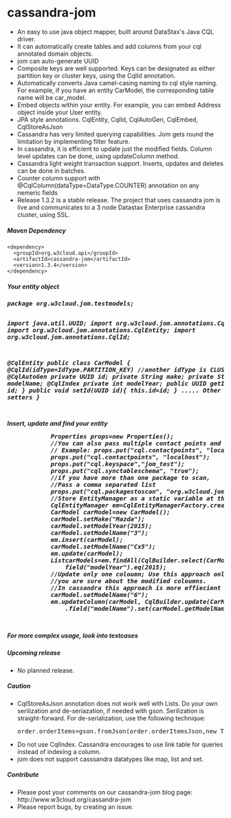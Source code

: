 cassandra-jom
=============
<ul>
<li>An easy to use java object mapper, built around DataStax's Java CQL driver.
<li>It can automatically create tables and add columns from your cql annotated domain objects.
<li>jom can auto-generate UUID
<li>Composite keys are well supported. Keys can be designated as either partition key or cluster keys, using the CqlId annotation.
<li>Automatically converts Java camel-casing naming to cql style naming. For example, if you have an entity CarModel, the corresponding table name will be car_model.
<li>Embed objects within your entity. For example, you can embed Address object inside your User entity.
<li>JPA style annotations. CqlEntity, CqlId, CqlAutoGen, CqlEmbed, CqlStoreAsJson
<li>Cassandra has very limited querying capabilities. Jom gets round the limitation by implementing filter feature. 
<li>In cassandra, it is efficient to update just the modified fields. Column level updates can be done, using updateColumn method.
<li>Cassandra light weight transaction support. Inserts, updates and deletes can be done in batches.
<li>Counter column support with @CqlColumn(dataType=DataType.COUNTER) annotation on any nemeric fields
<li> Release 1.3.2 is a stable release. The project that uses cassandra jom is live and communicates to a 3 node Datastax Enterprise cassandra cluster, using SSL.
</ul>

<h5>Maven Dependency</h5>

    <dependency>
      <groupId>org.w3cloud.api</groupId>
      <artifactId>cassandra-jom</artifactId>
      <version>1.3.4</version>
    </dependency>

<h5>Your entity object<h5>
<pre>
package org.w3cloud.jom.testmodels;

import java.util.UUID;
import org.w3cloud.jom.annotations.CqlAutoGen;
import org.w3cloud.jom.annotations.CqlEntity;
import org.w3cloud.jom.annotations.CqlId;

@CqlEntity
public class CarModel {
	@CqlId(idType=IdType.PARTITION_KEY) //another idType is CLUSTER_KEY
	@CqlAutoGen
	private UUID id;
	private String make;
  	private String modelName;
  @CqlIndex
  private int modelYear;
	public UUID getId(){
          return id;
        }
	public void setId(UUID id){
          this.id=id;
        }
        ..... Other getters and setters
}

</pre>
Insert, update and find your entity

<pre>
			Properties props=new Properties();
			//You can also pass multiple contact points and port numbers.
			// Example: props.put("cql.contactpoints", "localhost:9042,anotherhost:9042");
			props.put("cql.contactpoints", "localhost");
			props.put("cql.keyspace","jom_test");
			props.put("cql.synctableschema", "true");
			//if you have more than one package to scan,
			//Pass a comma separated list
			props.put("cql.packagestoscan", "org.w3cloud.jom.testmodels");
			//Store EntityManager as a static variable at the applicaiton level.
			CqlEntityManager em=CqlEntityManagerFactory.createEntityManger(props);
			CarModel carModel=new CarModel();
			carModel.setMake("Mazda");
			carModel.setModelYear(2015);
			carModel.setModelName("3");
			em.insert(carModel);
			carModel.setModelName("Cx5");
			em.update(carModel);
			List<CarModel>carModels=em.findAll(CqlBuilder.select(CarModel.class).
				field("modelYear").eq(2015);
			//Update only one coloumn; Use this approach only if 
			//you are sure about the modified coloumns. 
			//In cassandra this approach is more effiecient
			carModel.setModelName("6");
			em.updateColumn(carModel, CqlBuilder.update(CarModel.class)
				.field("modelName").set(carModel.getModelName()));
			

</pre>
<p>For more complex usage, look into testcases</p>
<h5>Upcoming release</h5>
<ul>
<li> No planned release. 
</ul>
<h5>Caution</h5>
<ul>
<li> CqlStoreAsJson annotation does not work well with Lists. Do  your own serilization and de-seriazation, if needed with gson. Serilization is straight-forward. For de-serialization, use the following technique: <pre>order.orderItems=gson.fromJson(order.orderItemsJson,new TypeToken&lt;List&lt;OrderItem&gt;&gt;(){}.getType());</pre>
<li> Do not use CqlIndex. Cassandra encourages to use link table for queries instead of indexing a column.
<li>jom does not support casssandra datatypes like map, list and set.
</ul>
<h5>Contribute</h5>
<ul>
<li>Please post your comments on our cassandra-jom blog page: http://www.w3cloud.org/cassandra-jom
<li> Please report bugs, by creating an issue.

</ul>
